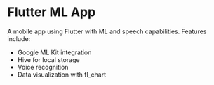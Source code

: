 # Flutter ML App

A mobile app using Flutter with ML and speech capabilities. Features include:

- Google ML Kit integration
- Hive for local storage
- Voice recognition
- Data visualization with fl_chart
